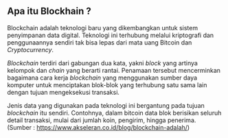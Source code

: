 ## Apa itu Blockhain ?
Blockchain adalah teknologi baru yang dikembangkan untuk sistem penyimpanan data digital. Teknologi ini terhubung melalui kriptografi dan penggunaannya sendiri tak bisa lepas dari mata uang Bitcoin dan *Cryptocurrency*.

*Blockchain* terdiri dari gabungan dua kata, yakni *block* yang artinya kelompok dan *chain* yang berarti rantai. Penamaan tersebut mencerminkan bagaimana cara kerja *blockchain* yang menggunakan sumber daya komputer untuk menciptakan blok-blok yang terhubung satu sama lain dengan tujuan mengeksekusi transaksi.

Jenis data yang digunakan pada teknologi ini bergantung pada tujuan *blockchain* itu sendiri. Contohnya, dalam bitcoin data blok berisikan seluruh detail transaksi, mulai dari jumlah koin, pengirim, hingga penerima.
<br>(Sumber : https://www.akseleran.co.id/blog/blockchain-adalah/)

